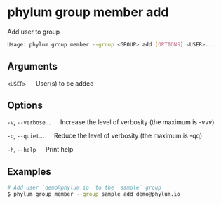 # phylum group member add

Add user to group

```sh
Usage: phylum group member --group <GROUP> add [OPTIONS] <USER>...
```

## Arguments

`<USER>`
&emsp; User(s) to be added

## Options

`-v`, `--verbose`...
&emsp; Increase the level of verbosity (the maximum is -vvv)

`-q`, `--quiet`...
&emsp; Reduce the level of verbosity (the maximum is -qq)

`-h`, `--help`
&emsp; Print help

## Examples

```sh
# Add user `demo@phylum.io` to the `sample` group
$ phylum group member --group sample add demo@phylum.io
```
